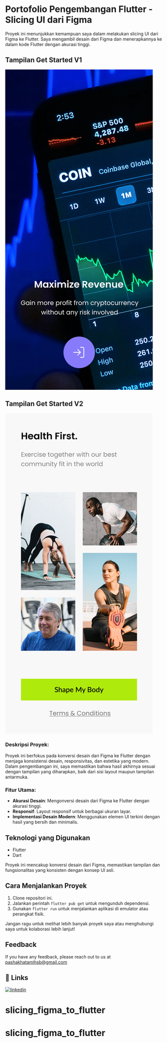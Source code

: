 # Portofolio Pengembangan Flutter - Slicing UI dari Figma

Proyek ini menunjukkan kemampuan saya dalam melakukan slicing UI dari Figma ke Flutter. Saya mengambil desain dari Figma dan menerapkannya ke dalam kode Flutter dengan akurasi tinggi.

## Tampilan Get Started V1

![Tampilan Get Started V1](https://github.com/Pashakhatamihasibuan/slicing_figma_to_flutter-getstartedscreen/blob/main/figma/getstartedscreenv1.png)

## Tampilan Get Started V2

![Tampilan Get Started V2](https://github.com/Pashakhatamihasibuan/slicing_figma_to_flutter-getstartedscreen/blob/main/figma/getstartedscreenv2.png)

### Deskripsi Proyek:
Proyek ini berfokus pada konversi desain dari Figma ke Flutter dengan menjaga konsistensi desain, responsivitas, dan estetika yang modern. Dalam pengembangan ini, saya memastikan bahwa hasil akhirnya sesuai dengan tampilan yang diharapkan, baik dari sisi layout maupun tampilan antarmuka.

### Fitur Utama:
- **Akurasi Desain**: Mengonversi desain dari Figma ke Flutter dengan akurasi tinggi.
- **Responsif**: Layout responsif untuk berbagai ukuran layar.
- **Implementasi Desain Modern**: Menggunakan elemen UI terkini dengan hasil yang bersih dan minimalis.

## Teknologi yang Digunakan

- Flutter
- Dart

Proyek ini mencakup konversi desain dari Figma, memastikan tampilan dan fungsionalitas yang konsisten dengan konsep UI asli.

## Cara Menjalankan Proyek

1. Clone repositori ini.
2. Jalankan perintah `flutter pub get` untuk mengunduh dependensi.
3. Gunakan `flutter run` untuk menjalankan aplikasi di emulator atau perangkat fisik.

Jangan ragu untuk melihat lebih banyak proyek saya atau menghubungi saya untuk kolaborasi lebih lanjut!

## Feedback

If you have any feedback, please reach out to us at <pashakhatamihsb@gmail.com>

## 🔗 Links

[![linkedin](https://img.shields.io/badge/linkedin-0A66C2?style=for-the-badge&logo=linkedin&logoColor=white)](https://www.linkedin.com/in/pashakhatamihsb/)
# slicing_figma_to_flutter
# slicing_figma_to_flutter
